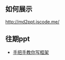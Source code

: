 ## 如何展示

http://md2ppt.jscode.me/

## 往期ppt

- [手把手教你写框架](http://md2ppt.jscode.me/md2ppt?url=https%3A%2F%2Fraw.githubusercontent.com%2Fjirengu%2Fppt%2Fmaster%2F%25E6%2589%258B%25E6%258A%258A%25E6%2589%258B%25E6%2595%2599%25E4%25BD%25A0%25E5%2586%2599%25E6%25A1%2586%25E6%259E%25B6.md&theme=jirengu&trans=zoom#/)
